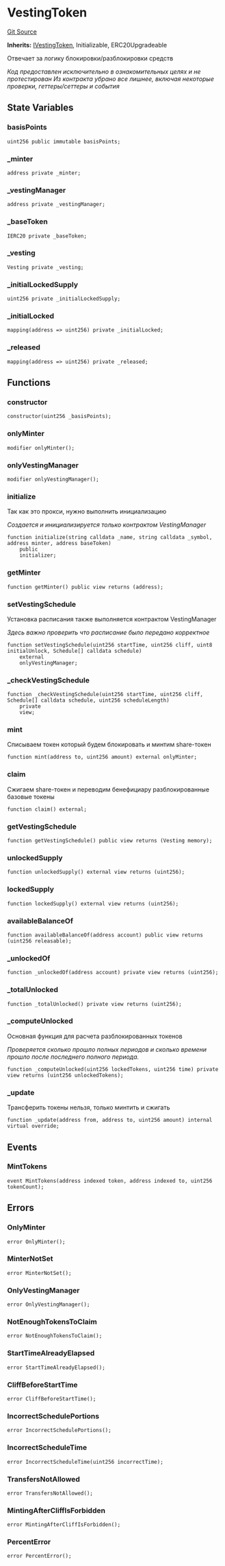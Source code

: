 # VestingToken
[Git Source](https://github.com/BJustCoin-creator/BJC/blob/afa8ae44b1c3660a047e437225fc640502d221b6/src/VestingToken.sol)

**Inherits:**
[IVestingToken](/src/IVestingToken.sol/interface.IVestingToken.md), Initializable, ERC20Upgradeable

Отвечает за логику блокировки/разблокировки средств

*Код предоставлен исключительно в ознакомительных целях и не протестирован
Из контракта убрано все лишнее, включая некоторые проверки, геттеры/сеттеры и события*


## State Variables
### basisPoints

```solidity
uint256 public immutable basisPoints;
```


### _minter

```solidity
address private _minter;
```


### _vestingManager

```solidity
address private _vestingManager;
```


### _baseToken

```solidity
IERC20 private _baseToken;
```


### _vesting

```solidity
Vesting private _vesting;
```


### _initialLockedSupply

```solidity
uint256 private _initialLockedSupply;
```


### _initialLocked

```solidity
mapping(address => uint256) private _initialLocked;
```


### _released

```solidity
mapping(address => uint256) private _released;
```


## Functions
### constructor


```solidity
constructor(uint256 _basisPoints);
```

### onlyMinter


```solidity
modifier onlyMinter();
```

### onlyVestingManager


```solidity
modifier onlyVestingManager();
```

### initialize

Так как это прокси, нужно выполнить инициализацию

*Создается и инициализируется только контрактом VestingManager*


```solidity
function initialize(string calldata _name, string calldata _symbol, address minter, address baseToken)
    public
    initializer;
```

### getMinter


```solidity
function getMinter() public view returns (address);
```

### setVestingSchedule

Установка расписания также выполняется контрактом VestingManager

*Здесь важно проверить что расписание было передано корректное*


```solidity
function setVestingSchedule(uint256 startTime, uint256 cliff, uint8 initialUnlock, Schedule[] calldata schedule)
    external
    onlyVestingManager;
```

### _checkVestingSchedule


```solidity
function _checkVestingSchedule(uint256 startTime, uint256 cliff, Schedule[] calldata schedule, uint256 scheduleLength)
    private
    view;
```

### mint

Списываем токен который будем блокировать и минтим share-токен


```solidity
function mint(address to, uint256 amount) external onlyMinter;
```

### claim

Сжигаем share-токен и переводим бенефициару разблокированные базовые токены


```solidity
function claim() external;
```

### getVestingSchedule


```solidity
function getVestingSchedule() public view returns (Vesting memory);
```

### unlockedSupply


```solidity
function unlockedSupply() external view returns (uint256);
```

### lockedSupply


```solidity
function lockedSupply() external view returns (uint256);
```

### availableBalanceOf


```solidity
function availableBalanceOf(address account) public view returns (uint256 releasable);
```

### _unlockedOf


```solidity
function _unlockedOf(address account) private view returns (uint256);
```

### _totalUnlocked


```solidity
function _totalUnlocked() private view returns (uint256);
```

### _computeUnlocked

Основная функция для расчета разблокированных токенов

*Проверяется сколько прошло полных периодов и сколько времени прошло
после последнего полного периода.*


```solidity
function _computeUnlocked(uint256 lockedTokens, uint256 time) private view returns (uint256 unlockedTokens);
```

### _update

Трансферить токены нельзя, только минтить и сжигать


```solidity
function _update(address from, address to, uint256 amount) internal virtual override;
```

## Events
### MintTokens

```solidity
event MintTokens(address indexed token, address indexed to, uint256 tokenCount);
```

## Errors
### OnlyMinter

```solidity
error OnlyMinter();
```

### MinterNotSet

```solidity
error MinterNotSet();
```

### OnlyVestingManager

```solidity
error OnlyVestingManager();
```

### NotEnoughTokensToClaim

```solidity
error NotEnoughTokensToClaim();
```

### StartTimeAlreadyElapsed

```solidity
error StartTimeAlreadyElapsed();
```

### CliffBeforeStartTime

```solidity
error CliffBeforeStartTime();
```

### IncorrectSchedulePortions

```solidity
error IncorrectSchedulePortions();
```

### IncorrectScheduleTime

```solidity
error IncorrectScheduleTime(uint256 incorrectTime);
```

### TransfersNotAllowed

```solidity
error TransfersNotAllowed();
```

### MintingAfterCliffIsForbidden

```solidity
error MintingAfterCliffIsForbidden();
```

### PercentError

```solidity
error PercentError();
```

